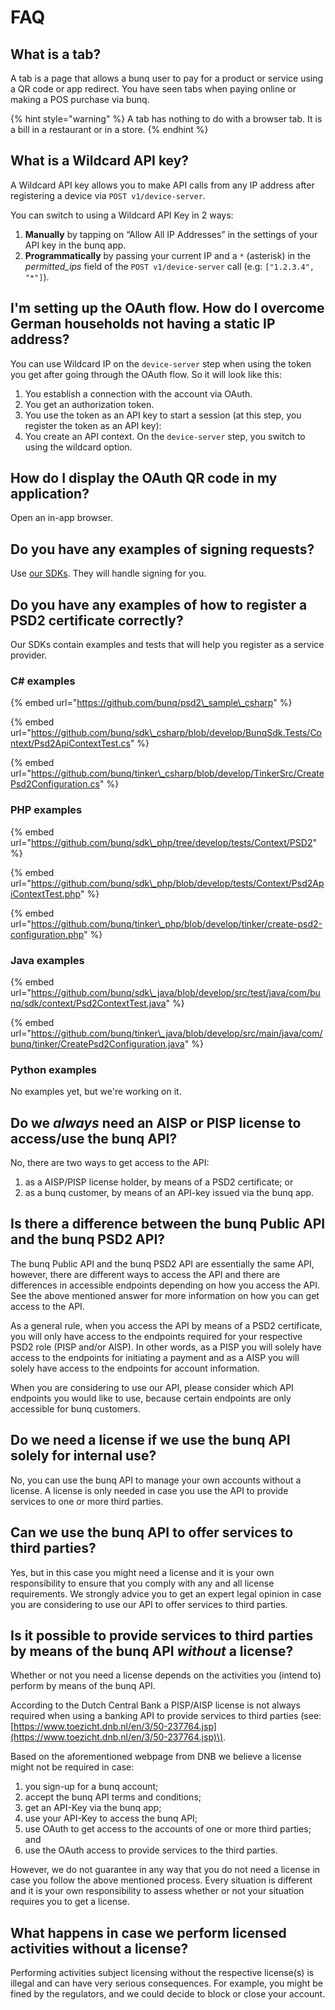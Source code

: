 # FAQ

## **What is a tab?**

A tab is a page that allows a bunq user to pay for a product or service using a QR code or app redirect. You have seen tabs when paying online or making a POS purchase via bunq.

{% hint style="warning" %}
A tab has nothing to do with a browser tab. It is a bill in a restaurant or in a store.
{% endhint %}

## **What is a Wildcard API key?**

A Wildcard API key allows you to make API calls from any IP address after registering a device via `POST v1/device-server`. 

You can switch to using a Wildcard API Key in 2 ways:

1. **Manually** by tapping on “Allow All IP Addresses” in the settings of your API key in the bunq app.
2. **Programmatically** by passing your current IP and a `*` \(asterisk\) in the _permitted\_ips_ field of the `POST v1/device-server` call \(e.g: `["1.2.3.4", "*"]`\).

## I'm setting up the OAuth flow. How do I overcome German households not having a static IP address?

You can use Wildcard IP on the `device-server` step when using the token you get after going through the OAuth flow. So it will look like this:

1. You establish a connection with the account via OAuth.
2. You get an authorization token.
3. You use the token as an API key to start a session \(at this step, you register the token as an API key\):
4. You create an API context. On the `device-server` step, you switch to using the wildcard option.

## How do I display the OAuth QR code in my application?

Open an in-app browser.

## Do you have any examples of signing requests? 

Use [our SDKs](https://github.com/bunq). They will handle signing for you.

## Do you have any examples of how to register a PSD2 certificate correctly?

Our SDKs contain examples and tests that will help you register as a service provider.

### **C\# examples** 

{% embed url="https://github.com/bunq/psd2\_sample\_csharp" %}

{% embed url="https://github.com/bunq/sdk\_csharp/blob/develop/BunqSdk.Tests/Context/Psd2ApiContextTest.cs" %}

{% embed url="https://github.com/bunq/tinker\_csharp/blob/develop/TinkerSrc/CreatePsd2Configuration.cs" %}

### **PHP examples**

{% embed url="https://github.com/bunq/sdk\_php/tree/develop/tests/Context/PSD2" %}

{% embed url="https://github.com/bunq/sdk\_php/blob/develop/tests/Context/Psd2ApiContextTest.php" %}

{% embed url="https://github.com/bunq/tinker\_php/blob/develop/tinker/create-psd2-configuration.php" %}

### **Java examples**

{% embed url="https://github.com/bunq/sdk\_java/blob/develop/src/test/java/com/bunq/sdk/context/Psd2ContextTest.java" %}

{% embed url="https://github.com/bunq/tinker\_java/blob/develop/src/main/java/com/bunq/tinker/CreatePsd2Configuration.java" %}

### **Python examples** 

No examples yet, but we're working on it.

## Do we _always_ need an AISP or PISP license to access/use the bunq API? 

No, there are two ways to get access to the API:

1. as a AISP/PISP license holder, by means of a PSD2 certificate; or 
2. as a bunq customer, by means of an API-key issued via the bunq app. 

## Is there a difference between the bunq Public API and the bunq PSD2 API? 

The bunq Public API and the bunq PSD2 API are essentially the same API, however, there are different ways to access the API and there are differences in accessible endpoints depending on how you access the API. See the above mentioned answer for more information on how you can get access to the API.

As a general rule, when you access the API by means of a PSD2 certificate, you will only have access to the endpoints required for your respective PSD2 role \(PISP and/or AISP\). In other words, as a PISP you will solely have access to the endpoints for initiating a payment and as a AISP you will solely have access to the endpoints for account information. 

When you are considering to use our API, please consider which API endpoints you would like to use, because certain endpoints are only accessible for bunq customers. 

## Do we need a license if we use the bunq API solely for internal use?

No, you can use the bunq API to manage your own accounts without a license. A license is only needed in case you use the API to provide services to one or more third parties. 

## Can we use the bunq API to offer services to third parties?

Yes, but in this case you might need a license and it is your own responsibility to ensure that you comply with any and all license requirements. We strongly advice you to get an expert legal opinion in case you are considering to use our API to offer services to third parties.

## Is it possible to provide services to third parties by means of the bunq API _without_ a license?

Whether or not you need a license depends on the activities you \(intend to\) perform by means of the bunq API. 

According to the Dutch Central Bank a PISP/AISP license is not always required when using a banking API to provide services to third parties \(see: [https://www.toezicht.dnb.nl/en/3/50-237764.jsp](https://www.toezicht.dnb.nl/en/3/50-237764.jsp)\). 

Based on the aforementioned webpage from DNB we believe a license might not be required in case:  

1. you sign-up for a bunq account;
2. accept the bunq API terms and conditions;
3. get an API-Key via the bunq app;
4. use your API-Key to access the bunq API; 
5. use OAuth to get access to the accounts of one or more third parties; and  
6. use the OAuth access to provide services to the third parties.

However, we do not guarantee in any way that you do not need a license in case you follow the above mentioned process. Every situation is different and it is your own responsibility to assess whether or not your situation requires you to get a license. 

## What happens in case we perform licensed activities without a license?

Performing activities subject licensing without the respective license\(s\) is illegal and can have very serious consequences. For example, you might be fined by the regulators, and we could decide to block or close your account. 

